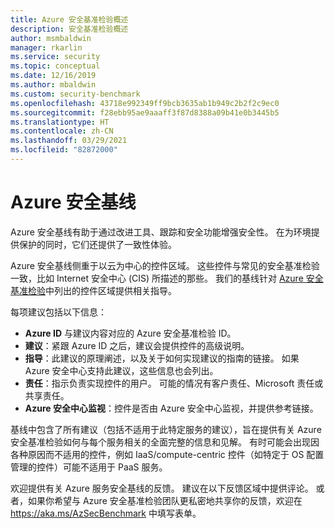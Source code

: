 ```yaml
---
title: Azure 安全基准检验概述
description: 安全基准检验概述
author: msmbaldwin
manager: rkarlin
ms.service: security
ms.topic: conceptual
ms.date: 12/16/2019
ms.author: mbaldwin
ms.custom: security-benchmark
ms.openlocfilehash: 43718e992349ff9bcb3635ab1b949c2b2f2c9ec0
ms.sourcegitcommit: f28ebb95ae9aaaff3f87d8388a09b41e0b3445b5
ms.translationtype: HT
ms.contentlocale: zh-CN
ms.lasthandoff: 03/29/2021
ms.locfileid: "82872000"
---
```

# <a name="security-baselines-for-azure"></a>Azure 安全基线

Azure 安全基线有助于通过改进工具、跟踪和安全功能增强安全性。 在为环境提供保护的同时，它们还提供了一致性体验。

Azure 安全基线侧重于以云为中心的控件区域。 这些控件与常见的安全基准检验一致，比如 Internet 安全中心 (CIS) 所描述的那些。 我们的基线针对 [Azure 安全基准检验](overview.md)中列出的控件区域提供相关指导。

每项建议包括以下信息：

- **Azure ID** 与建议内容对应的 Azure 安全基准检验 ID。
- **建议**：紧跟 Azure ID 之后，建议会提供控件的高级说明。
- **指导**：此建议的原理阐述，以及关于如何实现建议的指南的链接。 如果 Azure 安全中心支持此建议，这些信息也会列出。
- **责任**：指示负责实现控件的用户。 可能的情况有客户责任、Microsoft 责任或共享责任。
- **Azure 安全中心监视**：控件是否由 Azure 安全中心监视，并提供参考链接。

基线中包含了所有建议（包括不适用于此特定服务的建议），旨在提供有关 Azure 安全基准检验如何与每个服务相关的全面完整的信息和见解。 有时可能会出现因各种原因而不适用的控件，例如 IaaS/compute-centric 控件（如特定于 OS 配置管理的控件）可能不适用于 PaaS 服务。


欢迎提供有关 Azure 服务安全基线的反馈。 建议在以下反馈区域中提供评论。 或者，如果你希望与 Azure 安全基准检验团队更私密地共享你的反馈，欢迎在 https://aka.ms/AzSecBenchmark 中填写表单。
